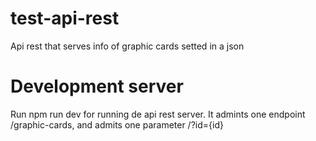 # test-api-rest
Api rest that serves info of graphic cards setted in a json

# Development server
Run npm run dev for running de api rest server. It admints one endpoint /graphic-cards, and admits one parameter /?id={id}
